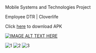 Mobile Systems and Technologies Project

Employee DTR | Cloverlife

Click [here](https://bit.ly/employeedtr) to download APK

[![IMAGE ALT TEXT HERE](https://img.youtube.com/vi/AdoQwhx6Gb8/0.jpg)](https://www.youtube.com/watch?v=AdoQwhx6Gb8)

![1](https://github.com/CarlosNatanauan/EmployeeDTR/assets/94023674/7aa51278-793c-4f6f-ba30-bb6a979c6616)
![2](https://github.com/CarlosNatanauan/EmployeeDTR/assets/94023674/833806b1-64fc-4486-a3a0-6560db0cbf51)
![3](https://github.com/CarlosNatanauan/EmployeeDTR/assets/94023674/d9e2593a-85d0-4f98-831a-cd4c5033b505)


